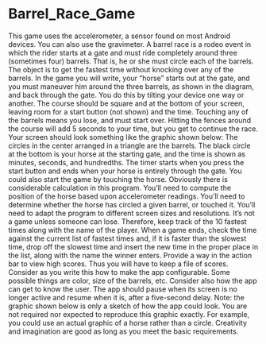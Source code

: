 Barrel_Race_Game
================

This game uses the accelerometer, a sensor found on most Android devices.  You can also use the gravimeter.  A barrel race is a rodeo event in which the rider starts at a gate and must ride completely around three (sometimes four) barrels.  That is, he or she must circle each of the barrels.  The object is to get the fastest time without knocking over any of the barrels.  In the game you will write, your “horse” starts out at the gate, and you must maneuver him around the three barrels, as shown in the diagram, and back through the gate. You do this by tilting your device one way or another.  The course should be square and at the bottom of your screen, leaving room for a start button (not shown) and the time.  Touching any of the barrels means you lose, and must start over.  Hitting the fences around the course will add 5 seconds to your time, but you get to continue the race.  Your screen should look something like the graphic shown below:  The circles in the center arranged in a triangle are the barrels.  The black circle at the bottom is your horse at the starting gate, and the time is shown as minutes, seconds, and hundredths.  The timer starts when you press the start button and ends when your horse is entirely through the gate.   You could also start the game by touching the horse.
Obviously there is considerable calculation in this program.  You’ll need to compute the position of the horse based upon accelerometer readings.  You’ll need to determine whether the horse has circled a given barrel, or touched it.  You’ll need to adapt the program to different screen sizes and resolutions.
It’s not a game unless someone can lose.  Therefore, keep track of the 10 fastest times along with the name of the player.  When a game ends, check the time against the current list of fastest times and, if it is faster than the slowest time, drop off the slowest time and insert the new time in the proper place in the list, along with the name the winner enters.  Provide a way in the action bar to view high scores.  Thus you will have to keep a file of scores.
Consider as you write this how to make the app configurable.  Some possible things are color, size of the barrels, etc.  Consider also how the app can get to know the user.
The app should pause when its screen is no longer active and resume when it is, after a five-second delay.
Note: the graphic shown below is only a sketch of how the app could look.  You are not required nor expected to reproduce this graphic exactly.  For example, you could use an actual graphic of a horse rather than a circle.  Creativity and imagination are good as long as you meet the basic requirements.
